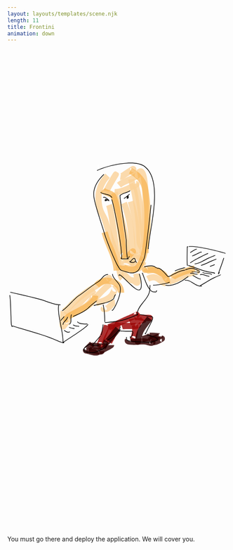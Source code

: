 ```yaml
---
layout: layouts/templates/scene.njk
length: 11
title: Frontini
animation: down
---
```


<svg viewBox="0 0 390 844" xmlns="http://www.w3.org/2000/svg" xml:space="preserve" style="fill-rule:evenodd;clip-rule:evenodd;stroke-linejoin:round;stroke-miterlimit:2">
<path d="m-1574.76 25445.3 5.74 7.8c43.94-32.2 60.88-52.2 63.45-56.5 22.66-38.3 7.76-66.8-3.33-82.3-10.23-14.4-32.08-38.4-75.44-30.4-5.54 1-29.24 10-61.52 29.1-79.23 46.9-258.62 162-289.29 179.7-188.54 108.4-361.46 237.1-523.42 383-40.43 36.5-83.78 86-129.23 132.2-37.57 38.2-76.08 74.6-116.83 93.3l62.66 136.3c102.25-47 199.96-174.8 283.81-250.3 154.05-138.8 318.46-261.4 497.8-364.5 30.2-17.4 204.52-129.2 285.6-177.4Zm-67.74-92.6c-1.5 4.3-2.42 7.6-2.36 8.9.78 15.7 5.98 28.7 13.78 39.7 7.95 11.1 19.01 20.8 34.82 26.7 1.23.4 4.72.6 9.36.7l-55.6-76Z" style="fill:#fbd297;fill-opacity:.79" transform="matrix(.07268 0 0 .07268 293.503 -1440.76)"/><path d="M-2577.82 26360.6c158.84-52.2 466.59-221 585.61-342 18.87-19.2 116.59-158.4 126.76-187.2 20.51-58.1-18.48-87.3-37.13-96.6-9.39-4.6-48.37-22.9-93.75 18l100.4 111.5c-20.04 18-38.35 12.8-43.93 12.5-11.35-.5-21.08-3.5-29.52-7.7-18.25-9-32.85-24-38.91-48.3-1.91-7.7 1.4-39.4 1.4-39.4s-78.84 118.3-92.29 132c-106.61 108.5-383.23 257.9-525.52 304.7l46.88 142.5Z" style="fill:#fbd297;fill-opacity:.79" transform="matrix(.07268 0 0 .07268 293.503 -1440.76)"/><path d="M-1859.99 26037.3c141.77-41.9 337.39-101.6 426.67-232.6 5.12-7.5 52.94-90.9 70.34-137 9.63-25.5 11.15-46.6 9.87-57.8-3.56-31.2-20.33-49.3-38.87-59.9-14.42-8.3-51.49-25-99.05 13.2l93.86 117c-18.98 15.2-35.71 9.7-43.15 8.8-15.67-2.1-28.34-8.6-38.74-17.9-8.35-7.5-15.56-17.3-19.94-30.2-2.03-6-2.58-31.2-2.58-31.2s-51.52 104.4-55.68 110.5c-32.56 47.8-86.41 79.7-143.79 105.1-67.48 30-140.66 50.2-201.48 68.2l42.54 143.8Z" style="fill:#fbd297;fill-opacity:.79" transform="matrix(.07268 0 0 .07268 293.503 -1440.76)"/><path d="M-1586.7 25434.9c-45.87 30.4-279.09 250.3-370.29 365.3-20.08 25.3-34.06 47-41.03 62.2-8.02 17.4-10.32 32.4-10.32 43.5h150c0 4.8-3.37 19.1-3.37 19.1s1.18-2.2 1.95-3.5c51.18-84.7 309.67-330.9 355.95-361.6l-82.89-125ZM-1955.81 25576.9c-238.29 142.4-409.85 388.9-602.71 584.8-15.72 16-39.56 33.7-48.56 48.7-15.27 25.3-16.93 50.8-8.04 75.3 5.83 16 17.46 35.4 45.81 50.8l71.58-131.8c24.34 13.2 26.23 33 27.3 46.9 1 13.1-12.77 42.5-12.77 42.5s22.4-17.8 31.58-27.2c184.15-187 345.19-425.3 572.73-561.2l-76.92-128.8Z" style="fill:#fbd297;fill-opacity:.79" transform="matrix(.07268 0 0 .07268 293.503 -1440.76)"/><path d="m-2525.36 26456.6.94.7c27.45-37.1 25.58-60.9 25.54-62-1-33.4-18.42-51.4-36.61-62.3-3.88-2.3-39.93-23.3-76.19-.8 4.64-70.5 9.33-138.2 10.45-142.1l-144.15-41.5c-2.95 10.3-40.52 297.8-23.26 377.2 11.64 53.5 47.36 72.1 71.71 76.1 20.54 3.4 50.06 1.9 79.06-29.4 7.67-8.3 71.83-89.6 92.51-115.9Zm-93.78-9-.59 9.3c2.45 1.9 4.98 3.5 7.52 5 3.35 2 54.03-6.5 79.24-10.9l-82.46-61-3.71 57.6ZM-824.517 25285l.15-3.8c0-25-37.5-35.9-75-34.3-35.012-1.5-70.028 7.9-74.506 29.5.487-3.3 1.224-6.7 1.224-6.7s-9.674 16-13.621 22.5l12.428 7.6c.919 13.4 3.245 29.6 6.158 46.9-19.887-5.2-40.796-5.6-64.856-17.5-37.16-18.4-62.5-54-91.69-84.7-29.77-31.4-61.75-59.8-100.22-78.5l-65.71 134.8c37.58 18.3 63.05 53.8 92.03 84.4 29.63 31.4 61.25 59.7 99.13 78.4 26.53 13.2 50.27 18.8 72.96 23.6 13.32 2.8 26.404 3.1 39.483 14.9 62.965 56.7 111.017 46.6 132.568 35.8 23.855-12 46.934-37.7 50.443-82.2 3.261-41.4-20.821-127.6-20.821-168.1 0-.9-.046-1.7-.15-2.6ZM-156.996 25357.4l-69.621 129.4c56.938 30.6 91.978 13.9 104.356 6.1 25.04-15.8 48.982-47.5 31.635-97.7-8.258-23.8-45.695-73.8-69.556-99.6-132.644-143.6-196.488-248.2-419.14-196.2-23.874 5.5-47.543 6.8-68.701 12.3-38.838 10.1-72.277 29.1-97.508 71l128.454 77.4c2.452-4.1 6.993-3.3 10.869-4.2 4.525-.9 9.186-1.7 13.936-2.4 15.23-2.3 31.076-4.3 47.017-8.1 47.542-11.1 82.801-11.7 112.027-1.3 29.299 10.3 51.623 30.8 75.072 55.3 27.287 28.5 54.753 62.2 87.792 98 11.677 12.6 38.767 49.1 38.767 49.1s-3.563-30.2-1.757-37.5c3.869-15.6 12.09-27.9 23.45-37.4 7.085-5.9 15.644-10.9 26.266-13.8 4.258-1.2 17.913-.8 26.642-.4Z" style="fill:#fbd297;fill-opacity:.79" transform="matrix(.07268 0 0 .07268 293.503 -1440.76)"/><path d="M-598.095 25443.6c48.145-25.6 86.258-33.2 118.835-27.5 55.224 9.7 93.068 50.5 130.59 80.1 47.739 37.7 95.491 63.5 147.6 63.5v-150c-14.887 0-26.815-10.4-40.323-20.2-28.031-20.6-56.453-46.5-88.642-68.4-81.564-55.5-182.491-92.9-338.478-9.9l70.418 132.4ZM-100.897 25512c25.791 2.6 78.56-9.8 141.848-36.2 107.511-45 261.644-127.3 335.589-146.3 42.611-10.9 192.895-50.3 192.895-50.3s-26.401.3-28.089-.1c-26.773-5.2-39.899-20.2-47.23-30.8-10.201-14.7-14.601-31-13.127-48.9.626-7.6 1.13-43 43.855-62.2l61.391 136.9c42.965-19.3 43.619-54.7 44.248-62.4.322-3.9-15.239-96.6-94.165-78.8-21.242 4.8-153.581 40.1-197.122 51.3-67.853 17.5-199.421 83.2-308.006 132.2-52.294 23.5-121.512 46.2-121.512 46.2s3.249 0 4.611.2l-15.186 149.2ZM-1433.87 25878.9c-53.88 6.2-96.78 36-134.98 75-15.33 15.7-29.98 32.8-45.42 48.3-12.32 12.3-24.03 25.2-40.85 28.2-7.17 1.3-30.65 5.2-30.65 5.2s18.26 3.9 23.57 6.7c15.88 8.3 25.82 20.7 31.68 34.9 5.3 12.8 14.86 34.7-5.12 61.6l-120.36-89.6c-22.85 30.8-20.87 56.2-17.26 72.3 5.24 23.3 18.81 42.4 43.15 54.5 9.48 4.7 22.35 8.7 37.96 9.5 18.63.9 48.76-4.8 63.73-7.5 51.17-9.2 92.28-40.3 129.22-79 14.72-15.4 28.87-31.9 43.96-46.5 11.53-11.2 22.59-22.8 38.59-24.6l-17.22-149ZM-1659.16 22829.2c-231.88 239.7-292.49 562.5-205.62 874.6 29.42 105.8 106.12 197.5 135.07 302.1 88.29 318.8 201.2 637.6 319.43 945.1 12.47 32.5 36.98 75.8 54.55 116.7 6.78 15.7 13.48 42.1 13.48 42.1s2.87-10.5 5.8-14.7l123.23 85.5c19.77-28.5 26.46-68 15.41-114.1-12.77-53.2-54.44-122.4-72.46-169.3-116.51-303-227.88-617.2-314.88-931.4-28.97-104.6-105.68-196.4-135.12-302.2-72.46-260.4-24.49-530.1 168.92-730.1l-107.81-104.3Z" style="fill:#fbd297;fill-opacity:.79" transform="matrix(.07268 0 0 .07268 293.503 -1440.76)"/><path d="M-1214.25 25176.2c59.87 4 150.75 34 232.692 41.3 77.08 6.7 147.272-6.2 196.394-48.3 10.067-8.6 27.366-27.5 36.729-45.1 9.255-17.3 12.602-34.9 12.024-49.3-.746-18.5-6.997-34.9-18.304-49-10.875-13.4-27.982-27.6-58.439-31.5l-18.863 148.8c-20.98-2.6-31.98-13.8-39.472-23.1-9.041-11.2-14.205-24.3-14.801-39.1-.322-8 6.325-28.8 6.325-28.8s-2.004 2.6-2.729 3.2c-10.563 9-24.725 11.7-39.888 13.2-25.559 2.4-53.785-.5-82.368-5.1-72.82-11.7-147.4-33.4-199.41-36.9l-9.89 149.7Z" style="fill:#fbd297;fill-opacity:.79" transform="matrix(.07268 0 0 .07268 293.503 -1440.76)"/><path d="M-871.933 24969.8c-2.598-.1-7.764-.4-11.024-1.2-12.05-2.6-24.553-7.8-37.165-13.8-64.242-30.8-129.368-79.8-162.468-89.7-45.72-13.8-118.68-8.4-165.48-6.7l5.53 149.9c33.01-1.2 84.55-9.3 116.8.4 14.69 4.4 36.82 21.2 63.13 37.5 38.43 23.9 82.012 48.9 122.821 62.2 48.681 15.8 94.99 15.6 133.404-2.9 28.302-13.6 54.139-37 72.836-76.2l-135.416-64.5c-.771 1.6-2.069 3.7-2.968 5Z" style="fill:#fbd297;fill-opacity:.79" transform="matrix(.07268 0 0 .07268 293.503 -1440.76)"/><path d="M-947.087 24876.3c5.382 4.3 12.118 10 17.181 15.3 18.767 19.6 38.846 45.5 61.307 75.8 5.932 8 20.203 37 33.427 56.4 14.137 20.8 30.131 35.1 41.195 41.4 26.294 14.9 50.74 13.3 71.105 4.9 16.065-6.6 52.115-26.7 52.115-92.3h-149.201c1.904-5.4 6.523-18 9.019-21.6 6.594-9.6 14.408-16 22.317-20.5 15.122-8.8 31.848-12 50.259-8 7.848 1.7 30.364 16.1 30.364 16.1s-33.063-56.2-40.072-65.7c-40.562-54.7-76.151-97.1-108.006-121.8-36.587-28.5-72.42-38.8-106.093-35.7-44.95 4.2-98.84 36.5-146.22 131.2l134.168 67.1c8.393-16.8 19.935-33.1 27.135-42.6Z" style="fill:#fbd297;fill-opacity:.79" transform="matrix(.07268 0 0 .07268 293.503 -1440.76)"/><path d="M-818.713 22869c2.307 6 4.505 12.4 6.635 19.2 19.266 61.6 31.511 150.8 39.655 254.9 33.504 428.4-7.955 1097.5-12.756 1233-4.719 133.3-37.186 266.9-53.529 399.3-1.507 12.2-9.577 57.8-9.577 57.8s35.089-32.2 49.898-34.1c12.802-1.7 26.299-.3 40.157 6.7 5.977 3.1 16.204 7.2 23.307 20.7l-132.762 69.8c22.733 43.2 53.528 50.4 71.68 51.9 24.555 2 50.317-5.4 71.093-31.3 8.006-10 16.955-27.2 22.673-48.9 6.513-24.7 10.495-58.8 12.401-74.3 16.874-136.6 49.693-274.7 54.565-412.2 4.867-137.5 46.359-815.8 12.393-1250.1-10.891-139.3-30.407-254.8-59.117-324.5-18.437-44.7-42.581-74.8-67.201-91.5-19.943-13.5-44.32-19.1-72.119-13.6-28.578 5.8-90.758 49.4-90.758 49.4s2.075-1.2 2.916-1.6l65.054 135.2c4.536-2.2 14.815-8.8 25.392-15.8ZM-1471.68 22814.2c-.91 1-1.71 2.1-2.39 3.2-7.72 12.4-107.92 175.9-171.15 292.8-31.89 58.9-53.84 108.7-57.75 129.1l147.33 28.2c2.65-13.9 20.75-46 42.34-85.9 56.5-104.4 143.35-247.1 163-279.1h.02l.9-1.5 2.63-4.3c.54-.9 1.03-1.8 1.45-2.8 33.25-60.1 8.39-89-28.31-98.2-24.51-27.5-60.52-35.7-98.07 18.5Z" style="fill:#fbd297;fill-opacity:.79" transform="matrix(.07268 0 0 .07268 293.503 -1440.76)"/><path d="M-1441.07 23352.3c114.34 5.7 301.48-58.8 403.4-113.1 24.62-13 155.82-69.2 179.919-90.2 42.208-36.8 30.948-77.6 19.855-98-7.148-13.2-25.161-41.3-74.267-41.3v150c-19.518 0-30.137-8.5-36.071-12.7-9.943-7.2-16.698-15.6-21.458-24.4-8.323-15.3-11.523-32.5-6.918-51.8 2.064-8.7 20.283-34.9 20.283-34.9s-131.303 60-151.793 70.9c-82.52 43.9-232.85 100.3-325.42 95.7l-7.53 149.8Z" style="fill:#fbd297;fill-opacity:.79" transform="matrix(.07268 0 0 .07268 293.503 -1440.76)"/><path d="M-1280.42 23166.2c80.35-69.2 197.6-103 292.181-150 36.874-18.4 76.109-36.8 110.853-59.1 12.192-7.8 50.509-30.6 55.941-36.4 21.295-22.6 21.668-45.6 20.489-58.8-1.904-21.3-11.128-39.6-30.05-53.7-7.306-5.4-25.566-19.8-60.149-13.6l26.234 147.6c-32.12 5.7-48.839-8.6-55.625-13.7-14.952-11.1-23.503-25.1-27.642-40.9-3.78-14.3-4.719-32.4 5.555-52.6 1.857-3.7 21.315-25.3 21.315-25.3s-29.949 16.6-37.061 21.2c-30.247 19.4-64.611 35-96.711 51-105.24 52.4-233.78 93.6-323.19 170.6l97.86 113.7Z" style="fill:#fbd297;fill-opacity:.79" transform="matrix(.07268 0 0 .07268 293.503 -1440.76)"/><path d="M-1304.23 22979.6c17.31 2.5 49.1-1.6 86.83-21 74.07-38.1 254.921-168 254.921-168s-32.853 3.4-38.831 1.9c-22.55-5.3-37.42-18.4-47.02-35.7-5.02-9.1-8.78-20.1-9.1-33.5-.15-6.1-1.53-18 7.5-32.6l127.601 78.9c26.374-42.7 11.868-73.5 5.233-85.5-9.149-16.5-51.111-60.4-115.914-25.8-49.04 26.1-267.01 173.2-267.01 173.2s13.39-1 17.74-.3l-21.95 148.4ZM-1213.82 24889.5c2.03-6.7 6.8-22 8.57-25 6.19-10.3 13.47-17.1 20.17-21.9 17.15-12.4 35.31-16 53.83-13.4 8.88 1.2 59.26 48 59.26 48s-3.35-17-4.66-27.6c-18.89-152.3-43.68-300.5-65.65-452.1-54.52-376.3-103.76-767.7-223.78-1131.6l-142.45 47c117.3 355.6 164.5 738.4 217.78 1106.1 21.83 150.6 46.48 297.8 65.23 449 4.06 32.7 14.93 66.8 19.28 73.9 16.83 27.5 39.9 33.8 54.53 35.9 9.3 1.2 86.97.6 86.97-88.3h-149.08Z" style="fill:#fbd297;fill-opacity:.79" transform="matrix(.07268 0 0 .07268 293.503 -1440.76)"/><path d="M-1079.6 24866.5v.6c.12 158.9 37.56 217.7 75 207.3 37.438 10.4 74.876-48.4 74.993-207.3l.006-.6h-.001l.001-.2v-43.4c0-425.3-42.755-915.2-210.659-1310.8l-138.08 58.6c160.35 377.8 198.74 846 198.74 1252.2v43.6Z" style="fill:#fbd297;fill-opacity:.79" transform="matrix(.07268 0 0 .07268 293.503 -1440.76)"/><path d="M-778.313 24803.8c-5.642-63-34.276-383.3-34.694-397.7-9.164-315.9-66.135-619.4-156.375-922.1l-143.748 42.8c86.48 290.1 141.404 580.9 150.186 883.6.491 17 27.591 377 38.304 432.5 9.472 49.1 45.391 61.7 52.342 64 17.882 5.8 35.403 5.1 52.569-2.1 11.409-4.7 25.189-13.2 35.869-31.2 2.308-3.9 12.087-25 12.087-69.8h-6.54Zm-5.858 0c-6.876-10.8-16.872-26-19.31-27.9-15.448-11.8-31.351-15.4-46.145-15.3-16.153.2-32.77 5-48.196 18.4-2.094 1.8-8.54 13.7-14.263 24.8h127.914Z" style="fill:#fbd297;fill-opacity:.79" transform="matrix(.07268 0 0 .07268 293.503 -1440.76)"/><path d="M-1005.1 23095.1c107.123 354.6 134.077 713.9 179.19 1079.1 23.702 192 74.809 386.6 74.809 580.9h150c0-200.4-51.494-401.3-75.941-599.2-46.164-373.8-74.843-741.3-184.465-1104.2l-143.593 43.4Z" style="fill:#fbd297;fill-opacity:.79" transform="matrix(.07268 0 0 .07268 293.503 -1440.76)"/><path d="M-1103.95 22973.1c12 115.3 60.26 229.8 80.99 345.1 57.707 321 100.835 641.6 114.093 967.7 2.356 57.9-3.167 140.8 8.064 215.1 9.667 63.9 31.769 121.7 71.031 162.7l108.31-103.8c-25.666-26.8-31.08-69.6-34.565-112.5-4.876-60-1.109-122-2.964-167.6-13.537-333-57.41-660.4-116.34-988.2-20.079-111.7-67.803-222.3-79.423-334l-149.196 15.5ZM-1639.85 23614.8c78.33 217.1 143.46 940 216.54 1390.3 23.11 142.4 47.38 258.8 72.26 327.4 15.87 43.7 35.03 72.7 51.6 87.6l100.42-111.4c.79.7 2.52 2.5 2.52 2.5s-14.65-31.1-22.36-56.8c-19.49-64.9-38.04-160.4-56.37-273.3-74.52-459.2-143.64-1195.8-223.52-1417.2l-141.09 50.9Z" style="fill:#fbd297;fill-opacity:.79" transform="matrix(.07268 0 0 .07268 293.503 -1440.76)"/><path d="M-1535.17 23338.4c38.34 218 132.43 419.9 194 631.3 70.08 240.7 136.41 670.9 136.41 909.6h150c0-249.7-69.09-699.8-142.39-951.5-60.04-206.2-152.9-402.8-190.29-615.4l-147.73 26Z" style="fill:#fbd297;fill-opacity:.79" transform="matrix(.07268 0 0 .07268 293.503 -1440.76)"/><path d="M-2571.91 26297.5c6.69 3.3 19.23 10 22.95 14 6.62 7 11.09 14.9 13.93 23.2 3.37 10 4.64 20.9 2.12 32.8-.75 3.5-4.56 13.1-4.56 13.1s38.81-33.2 49.75-40.8c92.65-64.7 294.17-146.8 443.65-251.6 120.91-84.7 206.72-186.9 213.67-298.1l-149.71-9.4c-4.51 72.2-71.62 129.7-150.06 184.7-149.41 104.8-350.83 186.8-443.43 251.4-16.91 11.8-54.33 39.5-76.06 64.2-21.3 24.2-30.69 50-31.81 68.8-1.32 22.1 4.89 41.9 18.5 59 12.21 15.3 37.58 36.7 91.06 36.7v-148ZM-1812.62 25582.4c69.42-80.3 186.52-98.7 285.5-71.6 93.95 25.7 174.43 94.9 174.43 203.1h150c0-181.6-127.08-304.6-284.84-347.8-152.73-41.8-331.43-5.7-438.55 118.2l113.46 98.1ZM-688.547 25082.8l-13.156-17.9c-16.533 12.1-34.437 22.6-49.194 36.9-25.034 24.1-25.052 47.9-23.95 61.9 1.93 24.5 13.025 46.8 40.461 61.3 6.615 3.4 15.711 7 27.503 8.5 8.557 1 32.59-2.3 43.24-2.8 37.132-2 74.039-2.5 111.292-2.5 86.55 0 158.875 52.2 234.08 83.8 21.943 9.2 33.069 26.8 43.127 43.3 12.619 20.7 23.32 41.6 35.642 59.2 34.567 49.5 77.884 82.3 159.16 71.6l-19.55-148.7c-10.157 1.3-14.237-5.1-18.463-11.4-7.649-11.6-14.518-24.6-22.157-37.8-26.235-45.1-59.675-89.4-119.7-114.6-92.968-39-185.146-95.4-292.139-95.4-39.882 0-79.393.6-119.145 2.7-3.361.1-10.802 1.1-17.051 1.9Zm4.519 6.2 58.168 79.3c4.031-26.1-4.219-47.4-22.654-64.7-3.814-3.5-22.112-10.1-35.514-14.6ZM32.79 25388.7c-.522 1-1.88 3-1.88 3s47.243-32.5 87.965-51.1c139.507-63.7 356.032-125.7 414.824-143.9l-44.444-143.3c-61.346 19.1-287.085 84.3-432.652 150.7-81.019 37-138.388 80.8-156.095 113.9l132.282 70.7ZM-1232.12 24756l-69.88 129.1c63.93 34.6 101.8 14.6 119.02.5 16.94-13.9 32.79-38 31.99-76.3-.41-19.8-9.05-53.4-9.05-91.3 0-127.1-70.84-682.2-143.34-1045.5-33.62-168.4-71.45-297.6-99.52-336.9-31.95-44.9-79.82-72.8-133.16-93.6-28.74-11.3-59.05-20.6-86.72-32.5-17.43-7.5-34.01-15.4-45.53-28.9l-114.08 97.4c33 38.7 80.86 62.9 133.11 82.3 27.59 10.2 56.43 19.2 82.4 31.5 16.24 7.8 31.57 16.4 41.83 30.8 23.09 32.4 46.92 140.7 74.58 279.3 70.47 353.1 140.43 892.6 140.43 1016.1 0 39.2 9.08 94.4 9.08 94.4s12.98-34.7 22.93-42.9c7.89-6.4 17.25-11.3 28.73-13.6 3.33-.7 11.05-.4 17.18.1Z" style="fill:#f9b24c;fill-opacity:.67" transform="matrix(.07268 0 0 .07268 293.503 -1440.76)"/><path d="m-1056.99 24682.8 119.673 88.9c50.348-67.8-4.694-115.4-12.55-120.4-11.353-7.3-42.729-24.5-82.743.2-15.81 9.8-81.88 73.4-118.89 123.2-26.89 36.2-37.29 71.4-36.82 88.7l149.94-4.1c.15 5.4-3.28 20.7-3.28 20.7l89.814-102s-1.48.9-1.91 1.1c-37.343 23.1-66.614 5.2-77.204-1.6-14.97-9.7-26.5-23.6-31.81-43.8-1.95-7.5-3.23-16.6-1.89-27.7.4-3.3 5.34-17 7.67-23.2Z" style="fill:#f9b24c;fill-opacity:.67" transform="matrix(.07268 0 0 .07268 293.503 -1440.76)"/><path d="m-1180.63 25065.1-144.54-16.4c-4.72 41.6 3 67.6 12.41 85 11.14 20.5 26.69 34.3 46.31 43.6 11.72 5.6 25.69 9.3 41.59 11.8 9.23 1.5 21.44.1 32.65 8.2 27.05 19.6 53.65 26.8 80.84 28.9 17.98 1.4 36.4-3 56.16 1.5 102.654 23 189.766-12.9 260.889-97.8 56.734-67.7 103.281-171 138.153-298.1 104.897-382.2 111.397-990.6 70.466-1396.6-18.328-181.9-47.338-324.5-79.167-393.4-70.54-152.8-204.728-273.3-355.141-347.6l-66.49 134.4c120.184 59.4 229.084 154 285.449 276 27.906 60.5 50.037 186.2 66.105 345.6 39.325 390.1 34.905 974.7-65.874 1341.9-28.092 102.4-62.755 186.9-108.458 241.4-31.332 37.4-67.833 58-113.052 47.8-17.67-4-34.69-4.9-51.34-4.7-7.19 0-14.25.3-21.24.2-3.08 0-6.4 1.1-9.43-1-37.32-27-102.13-35.7-102.13-35.7s13.46 6.8 18.37 12.1c2.31 2.5 5.18 8 7.47 12.9Z" style="fill:#f9b24c;fill-opacity:.67" transform="matrix(.07268 0 0 .07268 293.503 -1440.76)"/><path d="M-1749.91 24268c40.74 158.9 110.56 312.1 172.81 467.3 57.96 144.5 109.46 290.6 117.87 446.3l149.79-8.1c-9.32-172.1-64.35-334.3-128.45-494.1-59.8-149.1-127.58-296-166.72-448.6l-145.3 37.2Z" style="fill:#f9b24c;fill-opacity:.67" transform="matrix(.07268 0 0 .07268 293.503 -1440.76)"/><path d="M-1812.32 22602.4c-13.82.5-27.65 1.1-41.48 1.6l5.93 149.9c13.83-.5 27.65-1.1 41.48-1.6l-5.93-149.9Z" style="fill:#fff;fill-opacity:.82" transform="matrix(.07268 0 0 .07268 293.503 -1440.76)"/><path d="M-1690.08 26487.3c-11.16 44.8-150.42 374.1-169.44 461.8-8.49 39.1 1.99 65.1 8.02 75 13.27 21.8 32.14 32.9 54.51 36.3 13.23 2 46.69 4.1 79.75-34.3l-113.63-97.9c8.95-10.4 18.57-11.9 23.16-13.4 12.36-4 23.45-4.2 33.09-2.7 21.01 3.2 38.81 13.5 51.27 34 3.79 6.2 9.8 38 9.8 38s.37-2 .63-3.3c18.84-86.9 157.34-412.9 168.39-457.3l-145.55-36.2Z" style="fill:#9d0707;fill-opacity:.82" transform="matrix(.07268 0 0 .07268 293.503 -1440.76)"/><path d="m-1610.45 26999.2.08-.3c7.82-27.5 36.02-111.2 41.16-122.5 26.32-58 61.1-116.9 88-177.4 32-72.1 52.97-146.5 46.66-223.7l-149.5 12.2c4.26 52.2-12.62 101.9-34.25 150.6-26.73 60.2-61.34 118.6-87.5 176.3-7.37 16.2-51.86 151.3-53.33 163.9-4.03 34.7 12.82 53 18.87 59.7 16.67 18.5 37.18 26.3 61.11 24.6 2.99-.2 46.94-2.1 71.35-62.4l-2.65-1Zm-.55-.3c.35-5.7 1.04-18.4.76-20.6-6.15-49.2-40.41-61.2-63.03-64.7-13.8-2.1-30.72-1.3-49.16 9.5-1.99 1.2-13.63 13.7-21.25 22.1l132.68 53.7Z" style="fill:#9d0707;fill-opacity:.82" transform="matrix(.07268 0 0 .07268 293.503 -1440.76)"/><path d="M-1411.09 26405.7c-63.11 159.5-137.45 320.2-223.14 468.8l129.94 74.9c89.31-154.9 166.91-322.2 232.68-488.5l-139.48-55.2Z" style="fill:#9d0707;fill-opacity:.82" transform="matrix(.07268 0 0 .07268 293.503 -1440.76)"/><path d="M-1555.47 26623.7c145.29-53.4 280.73-119.4 421.86-185.3 21.36-9.9 216.578-92.2 261.13-115.5 19.297-10.1 29.051-20.8 32.105-24.5 21.229-26.1 18.756-50.8 14.503-66.9-5.179-19.6-16.919-38.9-43.443-50.1-5.155-2.2-23.179-10.7-54.557-2.5l37.668 145.2c-28.878 7.4-44.457-5.7-48.559-8-15.804-8.7-25.339-20.7-31.335-33.2-8.2-17.2-11.931-38.5-.426-63.5 2.028-4.4 26.314-30.4 26.314-30.4s-1.835 1-3.057 1.6c-46.579 23.9-233.163 102.3-253.793 111.9-137.26 64.1-268.88 128.5-410.17 180.4l51.76 140.8Z" style="fill:#9d0707;fill-opacity:.82" transform="matrix(.07268 0 0 .07268 293.503 -1440.76)"/><path d="M-1235.21 26601c38.71-12 136.02-6 218.97-6.1 73.831 0 138.873-5.6 166.98-17.4 40.168-16.9 54.664-46.2 57.538-72.7 2.26-20.9-1.33-51.2-34.704-81.2l-100.412 111.4c-18.302-16.5-15.249-35-14.01-46.4 1.851-17.1 33.521-49.4 33.521-49.4s-17.565 2.8-31.041 3.7c-34.398 2.4-78.932 2.1-124.032 1.8-87.85-.6-177.4.7-217.09 13l44.28 143.3Z" style="fill:#9d0707;fill-opacity:.82" transform="matrix(.07268 0 0 .07268 293.503 -1440.76)"/><path d="M-1043.01 26505c29.29-9.1 212.815-26.1 295.887-47.5 45.236-11.7 72.527-32.7 81.768-45.3l-121.054-88.6c3.226-4.4 18.089-16.3 18.089-16.3s-286.51 44.3-319.18 54.5l44.49 143.2Z" style="fill:#9d0707;fill-opacity:.82" transform="matrix(.07268 0 0 .07268 293.503 -1440.76)"/><path d="M-612.07 26398.1h.351c82.313-.2 100.656-37.6 89.248-75 11.412-37.4-6.935-74.7-89.248-75H-651.913c-26.509 0-52.922-.2-79.372-2.3-85.559-6.8-166.009-32.6-250.555-3.4l48.978 141.8c32.486-11.2 64.057-6.8 95.907-2 30.854 4.6 61.942 10.6 93.788 13.1 30.412 2.4 60.776 2.8 91.254 2.8H-612.07ZM-904.109 26845.9c1.9-6.6 6.628-23.2 8.357-29 8.382-28.1 15.967-56.3 21.608-85.1 17.04-86.9 23.423-171.3 1.555-257l-145.341 37.1c16.26 63.7 9.26 126.4-3.41 191-4.71 24-11.14 47.6-18.14 71.1-3.22 10.8-10.55 34.8-12.84 47-3.01 16-1.51 28.2-.25 34.4 4.37 21.3 15.36 34.3 25.22 42.7 15.1 12.8 32.967 19.3 54.095 17.8 10.106-.7 34.884-2.1 57.236-32.2 8.228-11.1 13.238-21.4 19.571-33.9l-7.661-3.9Zm-1.086-.5c-.671-8.1-2.481-28.3-4.094-32.4-8.64-21.8-23.53-33.5-38.527-40.3-16.341-7.4-36.407-10.8-60.184-.5-4.21 1.8-11.23 4.7-18.89 11.5l121.695 61.7Z" style="fill:#9d0707;fill-opacity:.82" transform="matrix(.07268 0 0 .07268 293.503 -1440.76)"/><path d="M-931.081 26800.9c-8.211 31.8-14.832 62.8-14.832 96.9 0 11.6 1.732 17.2 1.966 18.3 6.609 28.4 23.258 39.8 30.441 44.7 16.746 11.6 34.085 14.8 51.166 12.8 3.796-.4 60.829-7.1 66.199-68.1.133-1.5.346-12.4.92-16.5 2.747-19.8 6.821-39 11.182-58.4 1.822-6.5 3.69-13 5.472-19.7l-.939-.2c10.198-44.5 21.569-88.6 41.478-129.7 53.637-110.7 138.101-201.7 212.172-297.8l-118.802-91.6c-80.293 104.2-170.217 203.9-228.36 324-26.636 54.9-41.97 114-55.434 173.5l-2.629 11.8Z" style="fill:#2b0000;fill-opacity:.82" transform="matrix(.07268 0 0 .07268 293.503 -1440.76)"/><path d="m-1673.86 26856.5-16.43-9.1c-17.85 32.1-24.29 52.7-25.77 61.8-3.63 22.4 1.9 38.1 6.93 48.3 10.61 21.5 27.36 34.4 49.11 40.1 12.91 3.4 36.02 6.5 63.3-10.5 10.58-6.6 32.41-26.2 58.86-55.7 78.28-87.1 225.31-275.3 240.05-291.5l-110.89-101c-13.02 14.3-128.27 161.3-209.75 256.8-20.49 24-44.91 49.8-55.41 60.8Zm105.86 58.7c.04-1.8-.01-3.3-.16-4.2-2.2-12.9-7.28-22.9-13.06-30.8-11.39-15.5-26.77-25.5-46.7-29-9.48-1.7-25.49-3.7-44.1 6.3l104.02 57.7ZM-2046.71 27127.1c41-43.8 86.23-83.1 125.8-128.3l-112.79-98.9c-38.87 44.4-83.48 82.8-123.7 126-1.65 1.7-26.09 32-26.09 32s67.42-22.5 71.44-21.5c29.19 6.8 53.23 24.6 57.44 65.2.24 2.3 7.08 19.9-9.66 45.1l-124.95-83c-39.81 59.9 8.35 100.2 11.2 102.6 11.4 9.8 50.23 38.2 95.99 1.5 3-2.4 29.37-33.6 35.32-40.7Z" style="fill:#320000;fill-opacity:.82" transform="matrix(.07268 0 0 .07268 293.503 -1440.76)"/><path d="M-2118.46 27192.3c17.31-.7 44.08 8.1 73.73 16 42.29 11.2 88.27 23.3 127.38 27.3 55.62 5.6 101.29-7 129.53-32.5l-100.44-111.4c2.4-2.1 8.46-5.3 8.46-5.3s-47.79-3.2-77.56-10.4c-64.11-15.5-130.47-35-166.88-33.6l5.78 149.9Z" style="fill:#320000;fill-opacity:.82" transform="matrix(.07268 0 0 .07268 293.503 -1440.76)"/><path d="m-1748.33 26961.3 80.21 125.1c61.72-39.6 46.68-87.5 43.42-97.5-6.27-19.3-19.38-38-46.09-47.9-7.44-2.8-19.32-5.8-34.68-5-8.57.5-24.36 4-33.95 5.1-36.9 3.9-169.66-21.4-234.09-16.7-43.02 3.2-71.29 20.5-84.64 36l113.59 97.9c-5.07 5.9-23.39 16.2-23.39 16.2s61.9.8 103.14 5.3c59.51 6.4 117.86 12.9 141.52 10.4 7.58-.8 27.59-4.5 27.59-4.5s-29.48-4.7-35.15-7.6c-20.14-10.2-30.99-25.9-36.5-42.8-3.28-10.1-4.67-21.2-2.84-33.6.85-5.8 16.45-31.6 21.86-40.4Z" style="fill:#320000;fill-opacity:.82" transform="matrix(.07268 0 0 .07268 293.503 -1440.76)"/><path d="M-1774.49 27207.7c74.22-38.9 256.6-131.8 292.43-159.7 32.3-25.2 34.77-54.6 34.77-65.7h-150c0-8.5 22.97-52.6 22.97-52.6s-201.63 109.4-269.89 145.2l69.72 132.8ZM-572.078 26955c-9.286-13-19.304-28.8-19.716-36.7-.972-18.4 3.216-38.8 23.396-57 4.592-4.1 17.368-9.4 17.368-9.4s-46.739-10.5-60.104-15c-47.447-15.8-106.896-20.5-169.065-19.4-77.874 1.3-160.614 11.7-221.371 9.2-14.12-.5-70.61-5.1-70.61-5.1s20.04 16.3 24.23 24.5c7.73 15 12.32 33.3.49 55.1l-131.78-71.7c-12.8 23.6-13.7 44.6-10.05 62.6 5.09 25 20.67 48.9 51.14 64.3 31.83 16 103.6 19.1 130.52 20.2 53.426 2.2 122.986-4.6 192.245-7.9 56.971-2.6 113.822-3.8 156.817 10.5 24.322 8.1 72.577 23.4 110.43 22.7 32.568-.6 60.243-11.3 80.084-29.1 22.104-19.9 27.117-42.1 26.052-62.3-.869-16.5-6.678-34.9-22.747-51.2-6.143-6.3-15.602-13.6-28.089-19.5-15.582-7.3-42.258-13.9-44.186-14.4l-35.054 129.6Z" style="fill:#320000;fill-opacity:.82" transform="matrix(.07268 0 0 .07268 293.503 -1440.76)"/><path d="M-749.103 26914.6c40.077-8.9 127.3-35.2 185.753-67.7 37.347-20.8 64.246-46.2 76.841-69.3l-131.684-71.8c.704-1.3 2.64-4 2.64-4s-23.334 16-39.642 23.6c-44.318 20.7-99.142 36.7-126.404 42.7l32.496 146.5Z" style="fill:#320000;fill-opacity:.82" transform="matrix(.07268 0 0 .07268 293.503 -1440.76)"/><path d="M-563.526 26944.3c25.342-12.8 84.075-41 136.941-61.5 26.167-10.2 49.725-20 63.375-20v-150c-19.985 0-51.958 6.7-88.06 19.2-64.247 22.3-147.224 61.9-179.906 78.4l67.65 133.9Z" style="fill:#320000;fill-opacity:.82" transform="matrix(.07268 0 0 .07268 293.503 -1440.76)"/><path d="M-488.442 26987.2c48.796-8.5 84.252-13.8 129.756-36.1 19.443-9.5 97.207-52.9 109.89-61.4 34.022-23 34.153-53.5 34.485-58.5 1.704-25.5-7.545-45.4-24.661-60.8-9.49-8.5-24.848-19.3-50.27-19.3v150c-17.466 0-29.636-5.4-37.964-10.3-8.801-5.2-5.499-125.5-5.499-125.5s-75.618 43.1-91.842 51.1c-31.299 15.3-56.15 17.2-89.713 23.1l25.818 147.7Z" style="fill:#320000;fill-opacity:.82" transform="matrix(.07268 0 0 .07268 293.503 -1440.76)"/><path d="M-584.738 26832.3c73.298-.6 145.004 2.5 217.621 11.9-.754-.1-2.523-.4-2.523-.4s29.235 4.6 35.74 4.1c13.726-1.2 24.249-5.5 32.023-10 25.39-14.6 37.854-36.6 37.854-65.5h-150c0-20.8 84.444-73.2 84.444-73.2s-13.205-3.1-18.287-3.7c-79.451-10.3-157.901-13.8-238.098-13.2l1.226 150ZM-2073.87 27164.2c65.72 22.8 138.41 29.1 207.32 38.4 5.05.7 62.86 10.6 94.8 9.7 22.76-.6 40.22-6.7 50.29-12.3 29.75-16.8 40.92-41.8 40.92-69.2h-150c0-18 5.93-33.9 18.15-47.6 6.55-7.3 36.09-20.7 36.09-20.7s-66.38-8.1-70.17-8.6c-59.17-8-121.85-11.8-178.27-31.4l-49.13 141.7Z" style="fill:#320000;fill-opacity:.82" transform="matrix(.07268 0 0 .07268 293.503 -1440.76)"/><path d="M116.05 470.462c10.702-4.34 21.481-8.89 29.542-17.415 2.152-2.275 10.637-8.7 12.207-9.965.187-.153.295-.254.321-.283a.516.516 0 0 0 .094-.153.521.521 0 0 0-.025-.465.509.509 0 0 0-.482-.29v1.09a.49.49 0 0 1-.335-.117.502.502 0 0 1-.195-.305c-.01-.044.136-.487.136-.487s-.096.08-.198.16c-1.585 1.272-10.143 7.77-12.314 10.066-7.954 8.41-18.603 12.873-29.16 17.154l.409 1.01ZM152.645 451.28c5.437-1.838 11.502-2.725 17.409-4.084 6.002-1.381 11.839-3.249 16.722-7.021 1.174-.909 1.727-2.464 2.235-4.056.443-1.388.849-2.813 1.83-3.7.043-.036.104-.029.16-.036.101-.007.204-.007.3-.007v-1.09c-.401 0-.864.036-1.19.327-1.116 1.003-1.635 2.594-2.138 4.172-.438 1.373-.853 2.74-1.865 3.525-4.756 3.678-10.452 5.48-16.299 6.825-5.942 1.366-12.043 2.26-17.513 4.114l.349 1.032ZM96.855 460.497c3.514-2.006 9.164-7.544 14.74-13.12 5.506-5.509 10.94-11.054 14.143-13.184 15.18-10.096 19.317-15.205 34.737-24.785 3.264-2.028 5.576-5.291 8.11-8.06 2.4-2.617 5.003-4.79 8.969-4.79v-1.09c-4.308 0-7.167 2.296-9.772 5.145-2.47 2.697-4.703 5.895-7.882 7.865-15.433 9.587-19.572 14.703-34.766 24.806-3.24 2.152-8.743 7.756-14.31 13.323-5.494 5.495-11.047 10.96-14.51 12.945l.541.945ZM4.957 427.746c17.966 4.027 35.9 8.024 53.676 12.894 11.907 3.256 22.497 9.318 35.087 9.318v-1.09c-12.49 0-22.986-6.048-34.799-9.282-17.792-4.87-35.742-8.875-53.726-12.901l-.238 1.06Z"/><path d="M90.009 449.79c-1.14 6.2-.153 14.77 1.458 24 2.392 13.702 6.15 28.87 6.15 39.817 0 .552-.063 1.075-.04 1.533.021.444.122.843.355 1.17.232.335.602.618 1.214.8l.31-1.047c-.31-.094-.514-.21-.632-.378-.118-.167-.147-.37-.159-.596-.02-.443.043-.944.043-1.482 0-10.997-3.763-26.239-6.166-40.005-1.586-9.078-2.583-17.51-1.461-23.615l-1.072-.196Z"/><path d="M97.837 516.623c5.644-4.005 30.876-19.632 40.742-27.918 1.778-1.497 3.066-2.762 3.682-3.692.333-.501.482-.93.482-1.265h-1.09c0 .262-.226.596-.57 1.033-.654.828-1.762 1.875-3.205 3.089-9.85 8.27-35.038 23.861-40.672 27.86l.631.893ZM8.433 486.99c-.044-.065-.113-.16-.155-.254a5.05 5.05 0 0 1-.314-.967c-.967-4.005-.865-13.955-.947-15.27-.698-11.158-.593-22.598-1.654-33.697-.142-1.482-.413-2.95-.62-4.426l-1.08.145c.205 1.461.475 2.915.615 4.383 1.059 11.092.954 22.517 1.65 33.66.083 1.33-.002 11.41.975 15.467.172.705.386 1.25.62 1.577.264.363.581.516.9.509.212 0 .443-.073.681-.262.225-.182.478-.487.74-.96l-.951-.53c-.117.204-.225.37-.33.494-.038.051-.091.095-.13.131Z"/><path d="M99.098 515.73c-.249-.008-.68-.03-1.064-.117-4.116-.909-13.934-5.437-15.693-6.142-23.638-9.434-47.52-15.263-71.984-22.99-.221-.072-.738-.341-.738-.341s.15.254.157.305a.505.505 0 0 1-.156.458c-.031.029-.201.087-.298.123l.23-1.032c-.518-.116-.73.16-.773.226-.096.152-.184.414.07.69.049.058.163.146.323.233.238.13.612.298.857.378 24.437 7.719 48.295 13.533 71.908 22.968 1.417.56 8.029 3.59 12.739 5.247 2.125.749 3.89 1.2 4.691 1.098.386-.051.633-.21.772-.414.146-.204.212-.495.08-.873-.102-.283-.359-.683-.828-1.192l-.8.742c.226.247.393.45.502.625l.005.007ZM141.01 482.506c-2.133.501-9.59.181-13.873-1.323-.87-.313-1.605-.662-2.12-1.076-.407-.334-.671-.69-.671-1.105h-1.09c0 .589.249 1.141.723 1.628.596.618 1.575 1.149 2.796 1.578 4.47 1.577 12.258 1.882 14.486 1.359l-.25-1.061ZM241.533 383.274c2.42-.92 6.73-1.76 10.654-1.869 2.558-.07 4.951.162 6.513.924.731.356 1.232.768 1.728 1.15.854.654 1.695 1.227 3.382 1.4l.113-1.084c-1.415-.146-2.116-.636-2.832-1.18-.549-.422-1.106-.875-1.913-1.268-1.685-.822-4.261-1.107-7.021-1.032-4.055.111-8.51.988-11.012 1.94l.388 1.02ZM283.65 399.218c-2.563-2.319-8.074-9.718-13.177-13.04-2.366-1.54-4.666-2.195-6.586-1.33l.45.996c1.053-.48 2.238-.342 3.488.153 1.356.545 2.779 1.519 4.198 2.703 4.4 3.678 8.74 9.384 10.916 11.346.187.168.467.277.85.277.542-.008 1.399-.262 2.492-.72 3.444-1.446 9.491-4.913 15.613-7.457 4.01-1.665 8.048-2.937 11.385-2.937v-1.09c-7.501 0-18.475 6.17-24.98 9.347-1.618.792-2.95 1.396-3.867 1.65a3.393 3.393 0 0 1-.653.116c-.045 0-.108-.014-.13-.014ZM257.108 415.55c2.797.152 18.873-1.926 25.866-4.012 1.28-.378 2.265-.77 2.837-1.134.33-.211.545-.436.656-.64l-.957-.523c-.07.13-.258.24-.509.37-.537.291-1.34.59-2.338.88-6.893 2.057-22.737 4.121-25.495 3.968l-.06 1.09ZM314.022 388.482c5.469-2.006 8.78-2.842 11.535-2.762 4.147.117 7.025 2.283 14.065 5.488l.45-.996c-7.238-3.292-10.22-5.466-14.484-5.582-2.851-.08-6.283.756-11.941 2.828l.375 1.024ZM322.647 394.602c2.318-.414 4.297-.029 6.258.451 2.073.516 4.127 1.134 6.496 1.134v-1.09c-2.275 0-4.244-.61-6.235-1.098-2.103-.523-4.227-.916-6.714-.465l.195 1.068ZM325.091 391.993c1.444.21 9.671.167 12.646.829.34.08.725.247.725.247s-.056-.087-.066-.131a.315.315 0 0 1 .01-.19l1.022.386a.729.729 0 0 0-.132-.763c-.178-.218-.631-.458-1.321-.61-2.994-.67-11.274-.633-12.727-.844l-.157 1.076Z"/><path d="M295.726 390.212a110.306 110.306 0 0 1 15.93-5.298c.111-.03 1.317-.284 1.796-.53.366-.183.478-.473.478-.655h-1.09c0-.095.018-.218.132-.32.004 0 .014-.014.014-.014s-.181.087-.315.13c-.504.168-1.199.306-1.278.327a111.523 111.523 0 0 0-16.09 5.357l.423 1.003ZM364.717 393.883l.13.807c.564-.095.906-.211 1.072-.32.29-.19.355-.422.345-.618-.008-.167-.084-.378-.321-.552-.334-.248-1.388-.546-2.74-.807-2.885-.553-7.208-1.061-7.842-1.192-12.295-2.537-24.02-8.25-36.151-11.608l-.291 1.047c12.154 3.365 23.903 9.085 36.221 11.63.68.137 5.597.712 8.444 1.315.404.087.815.203 1.133.298ZM313.028 406.82c5.504-.741 10.076 2.145 14.681 5.001 4.82 2.987 9.673 5.938 15.515 5.197l-.137-1.076c-5.584.705-10.197-2.195-14.804-5.051-4.822-2.988-9.637-5.924-15.4-5.154l.145 1.083Z"/><path d="M340.252 416.356c8.596-4.622 16.638-10.277 25.463-14.456 1.052-.494 9.488-3.925 10.725-4.87.618-.465.344-.952.072-1.112l-.556.938a.472.472 0 0 1-.234-.342.513.513 0 0 1 .004-.196c.01-.044.088-.182.088-.182s-.318.218-.614.378c-2.335 1.25-9.028 3.961-9.952 4.405-8.84 4.179-16.9 9.848-25.512 14.478l.516.96ZM317.958 347.802l.771.138c.106-.604-.054-1.025-.244-1.25a.833.833 0 0 0-.496-.291c-.398-.073-1.082.218-1.119 1.308-.613 18.418-.509 28.47.144 31.755.14.705.333 1.149.515 1.36.19.218.402.29.609.29v-1.09c.069 0 .212.08.212.08s-.18-.414-.267-.85c-.646-3.257-.731-13.214-.125-31.45ZM320 347.51c11.967-1.496 42.936 5.903 54.75 9.028 1.991.523 6.432 1.614 8.458 2.355.374.138.797.356.797.356s-.048-.072-.06-.094a.475.475 0 0 1 .049-.48c.026-.03.06-.094.144-.116l.315 1.04c.475-.139.554-.459.538-.684a.646.646 0 0 0-.164-.385c-.08-.095-.237-.218-.474-.342-1.44-.727-7.008-2.093-9.326-2.704-11.9-3.147-43.107-10.56-55.162-9.056l.136 1.083ZM373.79 391.797c2.908-8.192 6.069-16.23 8.595-24.604l-1.044-.32c-2.744 9.1-6.239 17.808-9.342 26.726-.166.48-.236.807-.249 1.018a.94.94 0 0 0 .049.392.619.619 0 0 0 .422.4.738.738 0 0 0 .619-.138c.149-.109.352-.327.56-.64.405-.61.877-1.613 1.093-2.696l-.703-.138ZM278.858 415.542c13.986 2.115 27.405-6.265 34.843-11.498 2.196-1.548 3.862-2.813 4.858-3.43.295-.182.64-.335.64-.335h-.026v-1.09c-.167 0-.432.072-.773.254-.549.29-1.416.901-2.555 1.723-6.29 4.535-21.18 15.663-36.824 13.293l-.163 1.083ZM251.253 414.673c-.8 3.62-.088 7.685-.943 11.278-1.91 8.034-7.412 14.13-12.418 20.412-5.132 6.444-9.748 13.082-9.748 22.053h1.09c0-8.7 4.532-15.118 9.51-21.375 5.106-6.405 10.68-12.649 12.627-20.838.856-3.6.145-7.672.947-11.291l-1.065-.24ZM168.51 449.12c.968 5.322 2.53 11.975 2.866 30.477l1.09-.024c-.337-18.61-1.91-25.298-2.884-30.649l-1.073.196ZM185.34 458.542a1.057 1.057 0 0 1-.005-.102h-1.09c0 .596.175.945.367 1.12.221.196.509.268.866.145.37-.124.924-.589 1.561-1.388 2.687-3.38 7.69-13.113 10.605-22.954 1.958-6.614 2.962-13.272 1.746-18.113-.934-3.706-4.254-7.37-7.402-11.091-3.005-3.547-5.863-7.138-6.006-10.953l-1.09.036c.152 4.034 3.09 7.879 6.264 11.622 3.033 3.583 6.277 7.08 7.176 10.655 1.178 4.688.163 11.128-1.733 17.532-2.867 9.681-7.772 19.26-10.414 22.59-.303.378-.573.676-.804.865-.013.014-.027.021-.04.036Z"/><path d="M237.458 393.432c2.301 4.986 6.337 19.508 12.187 27.772 2.619 3.7 5.625 6.15 8.951 6.15 1.023 0 1.856.116 2.53.101.558-.014 1.025-.116 1.418-.363.611-.385 1.087-1.17 1.347-2.806l-1.077-.174c-.186 1.17-.416 1.78-.854 2.057-.31.196-.702.203-1.178.189-.608-.015-1.331-.095-2.186-.095-1.984 0-3.815-1.017-5.517-2.66-1.78-1.723-3.41-4.121-4.898-6.84-4.548-8.307-7.77-19.537-9.733-23.789l-.99.458ZM199.208 257.26c2.348-2.064 5.37-3.184 8.436-4.223 3.238-1.09 6.524-2.086 9.185-3.867l-.606-.9c-2.584 1.729-5.783 2.674-8.928 3.735-3.263 1.105-6.468 2.326-8.942 4.55a.795.795 0 0 0-.226.465c-.051.327-.026 1.12.082 2.304 1.14 12.53 10.948 71.673 10.948 75.562 0 10.931.554 21.703 1.967 32.453.09.683.326 1.17.594 1.468.254.276.55.407.84.414.3.015.608-.094.879-.37.274-.277.526-.77.631-1.505l-1.08-.16c-.053.378-.146.662-.276.843-.04.051-.06.11-.106.11-.06-.008-.093-.073-.14-.139-.126-.189-.215-.458-.26-.807-1.408-10.699-1.959-21.42-1.959-32.307 0-3.46-7.753-50.653-10.28-69.914a123.407 123.407 0 0 1-.759-7.712Z"/><path d="M201.415 369.309c.954-.182 9.752-.008 11.501-.35.335-.065.526-.203.598-.29a.56.56 0 0 0 .143-.378h-1.09c0-.109.028-.21.102-.305.026-.037.148-.124.148-.124s-.454.08-.872.116c-2.798.211-9.88.102-10.733.262l.203 1.069ZM164.089 251.956c2.772 2.115 6.572 2.761 10.203 3.554 3.416.748 6.685 1.62 8.628 4.252.165.225.883 1.068 1.289 1.272.285.138.53.101.699.007.158-.095.342-.276.342-.676h-1.09c0-.065.036-.102.055-.13a.376.376 0 0 1 .146-.139c.082-.05.335-.036.335-.036s-.78-.785-.899-.945c-2.096-2.842-5.585-3.86-9.273-4.666-3.472-.764-7.122-1.338-9.774-3.366l-.661.873Z"/><path d="m201.02 366.997-.07-.167-1.01.407c.25.625.478 1.003.654 1.185a.818.818 0 0 0 .518.269c.29.022.684-.153.858-.778.22-.792.251-2.711.158-5.088-.211-5.378-.999-13.155-1.188-15.06-2.03-20.373-12.62-73.156-15.796-82.423-.234-.683-.44-1.148-.595-1.38-.21-.306-.457-.386-.612-.386a.583.583 0 0 0-.457.182l.773.77a.461.461 0 0 1-.34.138c-.077-.007-.28-.109-.28-.109s.27.531.48 1.134c3.166 9.246 13.718 61.876 15.742 82.183.202 2.028 1.088 10.772 1.219 16.092.031 1.25.02 2.304-.053 3.031ZM214.016 367.28c.11-.225.462-1.068.91-1.7.125-.182.256-.342.394-.458.06-.05.11-.102.17-.102v-1.09c-.39 0-.813.24-1.183.669-.607.697-1.125 1.911-1.267 2.195l.976.487ZM214.818 373.437c.262.407.8.807 1.53 1.134 1.498.661 3.843 1.046 5.775.836 2.068-.226 3.63-1.17 3.63-2.93h-1.09c0 .546-.262.945-.679 1.229-.503.342-1.204.53-1.98.618-1.5.167-3.275-.073-4.605-.516-.785-.262-1.417-.575-1.664-.96l-.917.589Z"/><path d="M216.495 374.433c1.67-1.403 3.565-3.962 5.291-5.342.386-.313.76-.56 1.122-.706.288-.123.562-.174.821-.109.26.066.492.248.715.546.283.378.534.93.76 1.671.201.669 1.768 4.9 1.768 4.9s.056-.219.086-.263a.488.488 0 0 1 .425-.225v1.09c.222 0 .636-.145.573-.726-.08-.727-1.6-4.398-1.809-5.088-.58-1.92-1.403-2.748-2.254-2.958-.866-.218-1.865.189-2.89 1.017-1.731 1.388-3.633 3.947-5.309 5.357l.701.836Z"/><path d="M170.038 219.407c-10.834 10.233-20.383 24.472-17.834 41.044 2.342 15.22 16.72 56.591 18.205 62.384 1.788 6.977 15.694 43.908 24.602 59.411 1.357 2.362 2.602 4.23 3.67 5.437.79.894 1.513 1.432 2.113 1.613 5.972 1.767 11.645 3.998 16.885 4.521 5.383.531 10.324-.697 14.693-5.93.876-1.054 5.485-10.845 9.482-19.901.67-1.52 1.574-6.193 2.572-12.713 3.952-25.824 9.584-80.852 9.584-81.645h-1.09c0 .793-5.628 55.705-9.572 81.478-.976 6.382-1.836 10.954-2.491 12.436-3.943 8.933-8.458 18.607-9.322 19.647-4.918 5.887-10.616 6.345-16.868 5.051-4.286-.887-8.829-2.587-13.563-3.99-.465-.138-.994-.596-1.606-1.287-1.034-1.17-2.23-2.98-3.541-5.262-8.869-15.43-22.712-52.187-24.492-59.135-1.483-5.786-15.844-47.092-18.183-62.282-2.493-16.194 6.915-30.077 17.505-40.078l-.749-.8Z"/><path d="M158.529 213.512c10.442-5.277 32.359-11.63 51.957-12.872 12.961-.829 24.91.56 31.773 6.069 13.219 10.604 17.068 30.018 16.87 51.765-.3 32.904-9.912 71.157-11.104 92.845l1.089.059c1.192-21.704 10.805-59.971 11.105-92.89.201-22.132-3.83-41.843-17.278-52.63-7.03-5.64-19.25-7.152-32.524-6.309-19.758 1.258-41.852 7.669-52.38 12.989l.492.974ZM197.574 397.066c.068.008.203.03.307.058.378.131.853.4 1.407.77 4.683 3.126 14.393 13.316 17.388 16.013 2.729 2.457 5.45 4.979 8.422 7.108 3.417 2.45 5.932 3.155 7.712 2.762 1.87-.414 3.042-2.013 3.637-4.331 1.628-6.353-1.048-18.302-2.561-22.409-.176-.48-.156-.945-.24-1.294-.077-.312-.214-.56-.443-.74-.207-.16-.505-.277-.967-.277v1.09c.146 0 .244-.007.298.051.068.073.067.189.086.313.052.363.08.792.243 1.235 1.47 3.99 4.11 15.583 2.528 21.762-.385 1.497-1.012 2.667-2.035 3.241-.748.415-1.698.494-2.885.19-1.304-.342-2.867-1.135-4.738-2.48-2.94-2.107-5.63-4.6-8.327-7.028-2.406-2.173-9.129-9.143-14.128-13.46-2.226-1.92-4.14-3.308-5.215-3.599-.602-.16-1.035-.029-1.3.262-.158.182-.274.436-.294.8-.019.356.06.857.271 1.519l1.04-.335c-.136-.421-.21-.756-.222-1.017a1.156 1.156 0 0 1 .016-.204ZM229.68 466.073a.318.318 0 0 1-.054-.074c-.034-.075-.014-.253-.014-.253s-.33.32-.66.527c-3.435 2.169-15.693 6.357-16.774 6.773-12.983 5.034-26.48 5.977-40.238 7.15l.093 1.092c13.862-1.188 27.458-2.153 40.539-7.225 1.093-.423 13.486-4.678 16.961-6.869.533-.334.878-.653 1.02-.898.17-.283.162-.55.056-.773-.083-.17-.25-.349-.57-.46l-.359 1.01ZM168.488 483.895c-.546 2.265-1.155 8.589-2.021 13.19-.335 1.782-.703 3.3-1.129 4.188-.094.194-.187.359-.287.474-.04.045-.113.104-.113.104s.027-.005.04-.005l-.209 1.074c.335.064.667-.03.976-.32.281-.27.562-.749.811-1.412 1.415-3.763 2.263-14.014 2.992-17.034l-1.06-.26ZM149.348 520.595c4.19.838 8.965.678 12.53.678v-1.088c-3.504 0-8.197.165-12.316-.658l-.214 1.068ZM176.054 512.672c5.28-2.321 14.742-9.792 19.94-16.695 2.292-3.04 3.746-5.989 3.746-8.35h-1.09c0 2.182-1.408 4.882-3.526 7.697-5.088 6.757-14.34 14.079-19.509 16.35l.44.998Z"/><path d="M217.219 506.46c.019-.29.097-.694.233-1.228l-1.057-.27c-.277 1.094-.306 1.778-.213 2.127.092.35.29.524.504.609a.82.82 0 0 0 .529.02c.225-.065.523-.25.846-.57 1.432-1.417 3.842-5.788 4.014-8.618.089-1.463-.397-2.54-1.606-2.9-.204-.06-.891-.11-1.917-.14-3.794-.095-12.59-.02-17.82-.459-1.274-.11-2.33-.244-3.04-.424a5.75 5.75 0 0 1-.364-.105c.02-.015.041-.025.062-.035.515-.27 1.403-.574 2.736-.928l-.28-1.053c-1.859.494-2.926.928-3.38 1.273-.407.314-.49.643-.449.908.031.194.14.4.372.574.257.194.756.38 1.456.519 3.471.699 12.556.723 18.077.778 2.273.025 3.917.04 4.237.135.452.135.686.48.78.928.081.385.07.839-.001 1.333-.296 2.041-1.62 4.711-2.776 6.363-.351.504-.673.919-.943 1.163ZM243.655 499.236c-.12-.204-.305-.4-.606-.579l-.558.938c.305.18.297.41.335.644.033.205.076.42.17.64.058.134.15.214.246.264a.534.534 0 0 0 .38.05.512.512 0 0 0 .242-.125c.034-.03.138-.15.264-.38.833-1.512 4.762-9.692 5.107-10.39.524-1.068 6.62-11.759 7.654-16.814.174-.854.205-1.563.082-2.072-.111-.464-.345-.793-.677-.988-.633-.38-1.567-.599-2.58-.728-1.378-.185-2.91-.22-3.887-.425-5.177-1.088-10.51-3.174-15.89-3.129l.008 1.093c5.304-.045 10.555 2.031 15.657 3.104.999.21 2.562.25 3.97.435.847.114 1.634.269 2.164.583.19.115.213.375.22.704.019.799-.266 1.937-.717 3.25-1.847 5.384-6.53 13.58-6.983 14.502-.297.61-3.271 6.798-4.6 9.423ZM147.146 517.191c-3.012 1.722-8.069 4.537-10.847 7.381-1.529 1.567-2.356 3.18-2.032 4.627.318 1.417 1.774 2.79 5.08 3.808 3.734 1.148 9.072 1.841 13.03 1.038 4.656-.948 9.032-3.389 13.348-5.21 5.092-2.147 7.843-4.372 9.2-6.214.988-1.343 1.265-2.515 1.186-3.369-.081-.868-.526-1.452-1.048-1.697-.571-.27-1.277-.184-1.87.434l.791.754c.2-.21.423-.294.615-.205.24.115.389.415.426.814.062.669-.204 1.572-.978 2.625-1.286 1.747-3.918 3.818-8.746 5.854-4.251 1.792-8.556 4.213-13.141 5.14-3.795.774-8.912.096-12.492-1.007-1.437-.44-2.49-.934-3.213-1.478-.636-.479-1.003-.988-1.124-1.527-.12-.534.001-1.093.279-1.662.315-.648.828-1.307 1.47-1.961 2.714-2.785 7.664-5.52 10.606-7.197l-.54-.948Z"/><path d="M251.811 514.645c-3.263.005-9.178.01-10.007 0-7.388-.09-14.767-.714-22.062-1.722-2.727-.374-4.79-.549-6.284-.933-.884-.225-1.552-.52-2.01-1.013-.796-.859-.94-2.271-.695-4.731l-1.085-.11c-.29 2.914.037 4.561.98 5.58.583.633 1.414 1.043 2.54 1.332 1.522.39 3.625.574 6.405.958 7.34 1.013 14.764 1.637 22.198 1.727 1.157.015 11.991.005 12.19 0 1.016-.02 1.753-1.068-.01-1.088h-2.16Z"/><path d="M256.047 514.081c.051-.045.104-.095.158-.14l-.712-.828c-.69.599-1.039 1.013-1.15 1.253-.15.319-.082.554.027.718.112.165.373.345.825.31.558-.045 1.707-.43 3.035-.909 1.863-.668 4.104-1.522 5.443-1.697.846-.11 1.243-.618 1.396-1.287.169-.734-.036-1.722-.12-2.326-.07-.514-.374-1.018-.9-1.487-.655-.58-1.678-1.128-2.926-1.622-4.61-1.827-12.376-3.005-14.705-3.409l-.185 1.078c2.294.394 9.947 1.547 14.489 3.344 1.106.44 2.022.908 2.602 1.427.298.265.505.53.545.819.06.434.212 1.093.174 1.667-.022.344-.112.664-.51.718-1.653.215-4.637 1.408-6.7 2.112-.282.1-.546.184-.786.26ZM163.868 503.998c-3.906 3.852-6.894 8.234-10.767 12.117-.127.13-1.412 1.468-2.254 2.62-.407.56-.706 1.083-.79 1.443-.071.31-.013.559.107.733.13.19.353.35.738.35v-1.088c.055 0 .081.04.106.06.059.055.108.21.108.21s.046-.15.096-.255c.087-.175.21-.375.355-.584.785-1.138 2.176-2.59 2.306-2.72 3.87-3.878 6.857-8.26 10.76-12.108l-.765-.778ZM112.765 466.18c-.71 1.15-1.005 2.748-1.106 4.536-.143 2.53.089 5.437-.124 7.843-.21 2.37-.805 4.26-2.978 4.455l.096 1.09c2.733-.247 3.704-2.47 3.968-5.45.213-2.414-.017-5.336.127-7.872.089-1.585.316-3.017.945-4.027l-.928-.574ZM105.713 470.738c-.466 2.784-2.464 4.804-4.319 6.796-2.025 2.173-3.879 4.317-3.879 7.145h1.09c0-2.551 1.759-4.441 3.587-6.404 1.999-2.144 4.095-4.353 4.596-7.362l-1.075-.175ZM99.68 469.662c-1.627 2.588-4.485 4.805-5.919 7.298l.946.545c1.427-2.486 4.277-4.688 5.897-7.261l-.923-.582ZM99.812 494.804c1.325 1.024 3.774 2.689 6.148 3.285 1.718.436 3.395.32 4.662-.821l-.73-.807c-.992.894-2.318.916-3.665.574-2.222-.567-4.507-2.13-5.748-3.09l-.667.859ZM108.722 489.665c3.492.923 6.058 2.064 9.702 2.064v-1.09c-3.542 0-6.03-1.134-9.424-2.028l-.278 1.054ZM115.579 485.26c3.933 2.166 6.373 2.566 10.91 2.566v-1.09c-4.318 0-6.642-.371-10.384-2.435l-.526.96ZM326.693 398.062c2.265 1.003 4.544 2.631 6.876 4.005 2.438 1.432 4.936 2.587 7.518 2.587v-1.09c-2.397 0-4.703-1.112-6.965-2.442-2.369-1.388-4.686-3.038-6.987-4.056l-.442.996ZM340.258 397.16c2.041-1.133 4.674-.457 7.406.437 2.948.967 6.003 2.217 8.619 2.217v-1.09c-3.038 0-6.676-1.789-10.026-2.69-2.413-.654-4.685-.85-6.528.175l.53.952ZM344.063 392.785c2.57 1.628 5.596 1.774 8.584 1.912 2.785.13 5.535.254 7.764 1.853l.636-.886c-2.401-1.723-5.35-1.912-8.35-2.057-2.797-.131-5.643-.218-8.05-1.745l-.584.923ZM322.81 357.926c1.447-.763 4.185-2.733 6.816-4.193 1.656-.916 3.258-1.643 4.433-1.643V351c-1.31 0-3.115.756-4.962 1.78-2.622 1.454-5.35 3.424-6.793 4.18l.505.966ZM341.212 357.2l.55.61c.533-.48.803-.821.888-1.01.145-.327.05-.56-.077-.713-.108-.123-.36-.283-.784-.21-.783.138-3.026 1.192-5.636 2.478-3.776 1.868-8.359 4.201-10.237 4.66l.258 1.06c2.39-.581 9.094-4.135 13.106-6.018a32.17 32.17 0 0 1 1.932-.857ZM352.252 360.194l.165.29c.819-.472 1.283-.762 1.45-.9a.702.702 0 0 0 .239-.313.534.534 0 0 0-.022-.422.544.544 0 0 0-.327-.29.68.68 0 0 0-.342-.015c-.127.03-.416.131-.838.313-3.259 1.395-15.702 7.602-23.649 12.101-3.477 1.97-6.1 3.635-6.791 4.441l.825.713c.575-.669 2.573-1.934 5.275-3.496 6.47-3.75 16.93-9.064 22.248-11.6.682-.32 1.277-.604 1.767-.822ZM366.103 363.167l.018.036c.285-.123.432-.203.464-.225a.52.52 0 0 0 .157-.16.506.506 0 0 0 .061-.472c-.047-.139-.158-.357-.488-.371-.025 0-.218.022-.525.138-1.605.618-9.105 3.736-10.555 4.375-3.997 1.767-8.051 4.238-12.216 6.353-4.09 2.071-8.287 3.801-12.652 4.114l.078 1.09c4.506-.32 8.844-2.093 13.067-4.237 4.147-2.1 8.183-4.565 12.163-6.324 1.421-.625 8.68-3.641 10.428-4.317Zm-.348-.778a.541.541 0 0 0-.003.233.532.532 0 0 0 .226.349c.005 0 .02.007.043.007l-.266-.589ZM341.889 380.64c7.196-2.02 13.817-5.96 20.796-8.678 1.103-.43 5.255-2.05 6.002-2.37.146-.065.226-.116.242-.13a.516.516 0 0 0 .203-.415.535.535 0 0 0-.175-.414.53.53 0 0 0-.371-.146v1.09c-.09 0-.155-.021-.198-.036a.51.51 0 0 1-.342-.443c-.004-.037.28-.538.28-.538s-.038.014-.069.029c-.742.32-4.87 1.926-5.968 2.355-6.946 2.704-13.532 6.636-20.695 8.65l.295 1.046ZM357.633 382.37c.21-.08 5.345-1.65 7.391-2.755.438-.233.75-.465.904-.654a.843.843 0 0 0 .204-.53h-1.09c0-.044.04-.16.04-.16s-.732.486-1.426.792c-2.324 1.032-6.226 2.224-6.407 2.29l.384 1.017ZM178.031 265.132c-.193-.044-.39-.088-.583-.124a3.991 3.991 0 0 1-.68-.182c-.107-.043-.22-.065-.22-.174 0-.443-.246-.763-.705-.945-.378-.153-.958-.189-1.514-.21a10.898 10.898 0 0 1-.738-.059.6.6 0 0 0-.03-.167.542.542 0 0 0-.295-.305c-.063-.03-.478-.168-.738.305a.834.834 0 0 0-.12.516c-.22.72-.628 1.999-.642 2.406-.01.29.119.465.208.538.158.138.376.232.67.072.147-.08.323-.181.503-.29.003.174.085.29.13.341a.533.533 0 0 0 .502.204.932.932 0 0 0 .377-.146 7.77 7.77 0 0 0 .9-.741c.071-.022.152-.05.243-.095.353-.16.392-.385.401-.421a.672.672 0 0 0-.03-.32c.226.313.623.516 1.125.64.387.101.84.167 1.236.276.252.073.49.145.596.334.227.415.555.385.644.37.16-.02.478-.144.472-.588-.002-.145-.09-.545-.312-1.01-.302-.64-.844-1.425-1.619-1.839-1.768-.96-3.662-2.798-5.388-3.634-1.376-.662-2.66-.734-3.758.356l.767.77c.734-.726 1.598-.588 2.517-.145 1.714.829 3.59 2.66 5.345 3.612.296.16.54.393.736.655Zm-4.711-.611a30.56 30.56 0 0 0-.251.807c.233-.124.45-.21.605-.24a.765.765 0 0 1 .493.058c.037-.153.09-.341.122-.56-.346-.014-.685-.021-.945-.065h-.024Zm2.052.189c-.014.102-.031.196-.05.283a.45.45 0 0 1 .23.131 1.142 1.142 0 0 1-.091-.385c-.023-.007-.053-.014-.09-.029ZM210.27 259.673l-.002.015c-.044.254.02.436.108.56.137.203.453.377.915.246-.21.306-.424.655-.527.923a1.067 1.067 0 0 0-.063.59.575.575 0 0 0 .098.559c.091.109.23.21.453.21.909 0 1.366-.196 1.642-.428.215-.19.339-.414.436-.669.068-.174.11-.378.247-.581.203-.197.359-.356.427-.436.19-.218.172-.415.171-.437a.51.51 0 0 0-.156-.348.543.543 0 0 0-.356-.168c-.036 0-.112-.007-.21.03l.011-.015c.29-.363.504-.807.504-1.308a.85.85 0 0 0-.08-.378.578.578 0 0 0-.222-.226c-.103-.058-.445-.225-.858.24-.24.27-.497.516-.75.727.246-.356.507-.72.8-.981 1.92-1.73 2.734-2.471 2.811-2.559.106-.123.122-.225.13-.254a.524.524 0 0 0-.083-.422.52.52 0 0 0-.435-.24c-.02 0-.205-.007-.434.175-.762.603-6.884 5.88-9.448 7.406l.558.938c1.048-.625 2.684-1.868 4.313-3.169Z"/>
</svg>

You must go there and deploy the application. We will cover you.

